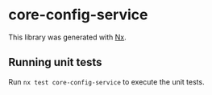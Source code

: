 # core-config-service

This library was generated with [Nx](https://nx.dev).

## Running unit tests

Run `nx test core-config-service` to execute the unit tests.
